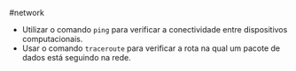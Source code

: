 #network

- Utilizar o comando `ping` para verificar a conectividade entre dispositivos computacionais.
- Usar o comando `traceroute` para verificar a rota na qual um pacote de dados está seguindo na rede.
